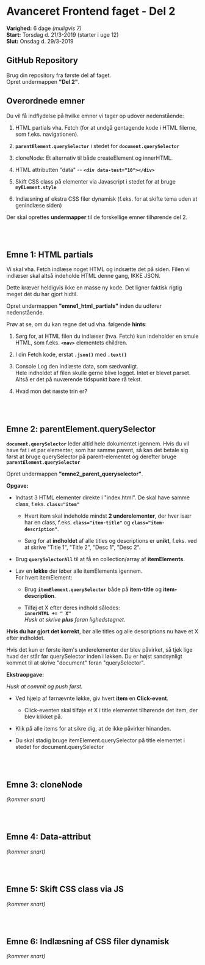 # **Avanceret Frontend faget - Del 2**

**Varighed:** 6 dage *(muligvis 7)*<br>
**Start:** Torsdag d. 21/3-2019 (starter i uge 12)<br>
**Slut:** Onsdag d. 29/3-2019

## **GitHub Repository**

Brug din repository fra første del af faget.<br>Opret undermappen **"Del 2"**.

## **Overordnede emner**

Du vil få indflydelse på hvilke emner vi tager op udover nedenstående:

1. HTML partials vha. Fetch (for at undgå gentagende kode i HTML filerne, som f.eks. navigationen).

2. **```parentElement.querySelector```** i stedet for **```document.querySelector```**

3. cloneNode: Et alternativ til både createElement og innerHTML.

4. HTML attributten "data" -- **```<div data-test="10"></div>```**

5. Skift CSS class på elementer via Javascript i stedet for at bruge **```myELement.style```**

6. Indlæsning af ekstra CSS filer dynamisk (f.eks. for at skifte tema uden at genindlæse siden)

Der skal oprettes **undermapper** til de forskellige emner tilhørende del 2.


<br><br>
## **Emne 1: HTML partials**

Vi skal vha. Fetch indlæse noget HTML og indsætte det på siden. Filen vi indlæser skal altså indeholde HTML denne gang, IKKE JSON.

Dette kræver heldigvis ikke en masse ny kode. Det ligner faktisk rigtig meget dét du har gjort hidtil.

Opret undermappen **"emne1_html_partials"** inden du udfører nedenstående.

Prøv at se, om du kan regne det ud vha. følgende **hints**:

1. Sørg for, at HTML filen du indlæser (hva. Fetch) kun indeholder en smule HTML, som f.eks. **```<nav>```** elementets children.

2. I din Fetch kode, erstat **```.json()```** med **```.text()```**

3. Console Log den indlæste data, som sædvanligt.<br>Hele indholdet af filen skulle gerne blive logget. Intet er blevet parset. Altså er det på nuværende tidspunkt bare rå tekst.

4. Hvad mon det næste trin er?




<br><br>
## **Emne 2: parentElement.querySelector**

**```document.querySelector```** leder altid hele dokumentet igennem. Hvis du vil have fat i et par elementer, som har samme parent, så kan det betale sig først at bruge querySelector på parent-elementet og derefter bruge **```parentElement.querySelector```**

Opret undermappen **"emne2_parent_queryselector"**.

**Opgave:**

* Indtast 3 HTML elementer direkte i "index.html". De skal have samme class, f.eks. **```class="item"```**

	* Hvert item skal indeholde mindst **2 underelementer**, der hver især har en class, f.eks. **```class="item-title"```** og **```class="item-description"```**.

	* Sørg for at **indholdet** af alle titles og descriptions er **unikt**, f.eks. ved at skrive "Title 1", "Title 2", "Desc 1", "Desc 2".

* Brug **```querySelectorAll```** til at få en collection/array af **itemElements**.

* Lav en **løkke** der løber alle itemElements igennem.<br>For hvert itemElement:
	
	* Brug **```itemElement.querySelector```** både på **item-title** og **item-description**.

	* Tilføj et X efter deres indhold således: <br>**```innerHTML += " X"```**<br>*Husk at skrive **plus** foran lighedstegnet.*
	
**Hvis du har gjort det korrekt**, bør alle titles og alle descriptions nu have et X efter indholdet.

Hvis det kun er første item's underelementer der blev påvirket, så tjek lige hvad der står før querySelector inden i løkken. Du er højst sandsynligt kommet til at skrive "document" foran "querySelector".

**Ekstraopgave:**

*Husk at commit og push først.*

* Ved hjælp af førnævnte løkke, giv hvert **item** en **Click-event**.

	* Click-eventen skal tilføje et X i title elementet tilhørende det item, der blev klikket på.

* Klik på alle items for at sikre dig, at de ikke påvirker hinanden.

* Du skal stadig bruge itemElement.querySelector på title elementet i stedet for document.querySelector




<br><br>
## **Emne 3: cloneNode**

*(kommer snart)*



<br><br>
## **Emne 4: Data-attribut**

*(kommer snart)*



<br><br>
## **Emne 5: Skift CSS class via JS**

*(kommer snart)*



<br><br>
## **Emne 6: Indlæsning af CSS filer dynamisk**

*(kommer snart)*